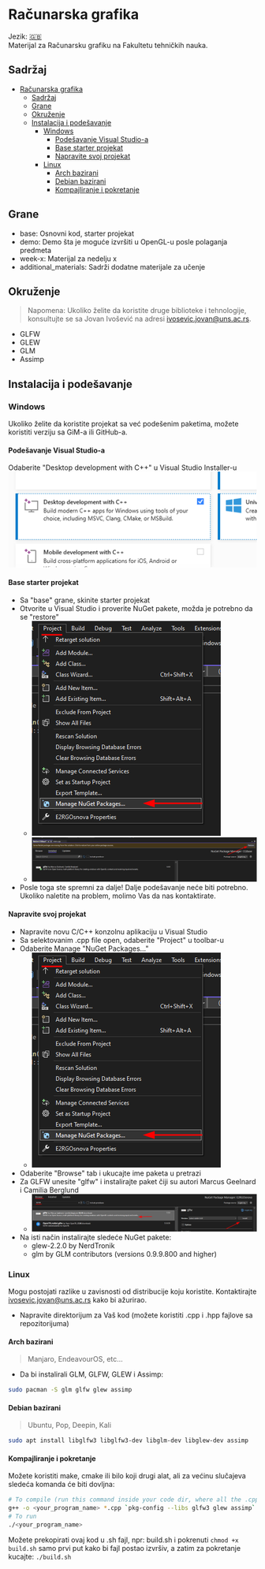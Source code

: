 # Računarska grafika
Jezik: [:gb:](README.md)  
Materijal za Računarsku grafiku na Fakultetu tehničkih nauka.

## Sadržaj
- [Računarska grafika](#računarska-grafika)
	- [Sadržaj](#sadržaj)
	- [Grane](#grane)
	- [Okruženje](#okruženje)
	- [Instalacija i podešavanje](#instalacija-i-podešavanje)
		- [Windows](#windows)
			- [Podešavanje Visual Studio-a](#podešavanje-visual-studio-a)
			- [Base starter projekat](#base-starter-projekat)
			- [Napravite svoj projekat](#-napravite-svoj-projekat)
		- [Linux](#linux)
			- [Arch bazirani](#arch-bazirani)
			- [Debian bazirani](#debian-bazirani)
			- [Kompajliranje i pokretanje](#kompajliranje-i-pokretanje)

## Grane
- base: Osnovni kod, starter projekat
- demo: Demo šta je moguće izvršiti u OpenGL-u posle polaganja predmeta
- week-x: Materijal za nedelju x
- additional_materials: Sadrži dodatne materijale za učenje

## Okruženje
> Napomena: Ukoliko želite da koristite druge biblioteke i tehnologije, konsultujte se sa Jovan Ivošević na adresi ivosevic.jovan@uns.ac.rs.
- GLFW
- GLEW
- GLM
- Assimp

## Instalacija i podešavanje
### Windows
Ukoliko želite da koristite projekat sa već podešenim paketima, možete koristiti verziju sa GiM-a ili GitHub-a.
#### Podešavanje Visual Studio-a
Odaberite "Desktop development with C++" u Visual Studio Installer-u
![Desktop development with C++](/img/desktop_development_cpp.png)
#### Base starter projekat
- Sa "base" grane, skinite starter projekat
- Otvorite u Visual Studio i proverite NuGet pakete, možda je potrebno da se "restore"
	- ![NuGet](/img/nuget0.png)
	- ![NuGet Restore](/img/nuget_restore.png)
- Posle toga ste spremni za dalje! Dalje podešavanje neće biti potrebno. Ukoliko naletite na problem, molimo Vas da nas kontaktirate.
#### Napravite svoj projekat
- Napravite novu C/C++ konzolnu aplikaciju u Visual Studio
- Sa selektovanim .cpp file open, odaberite "Project" u toolbar-u
- Odaberite Manage "NuGet Packages..."
	- ![NuGet](/img/nuget0.png)
- Odaberite "Browse" tab i ukucajte ime paketa u pretrazi
- Za GLFW unesite "glfw" i instalirajte paket čiji su autori Marcus Geelnard i Camilia Berglund
	- ![NuGet](/img/nuget1.png)
- Na isti način instalirajte sledeće NuGet pakete:
	- glew-2.2.0 by NerdTronik
	- glm by GLM contributors (versions 0.9.9.800 and higher)
### Linux
Mogu postojati razlike u zavisnosti od distribucije koju koristite. Kontaktirajte ivosevic.jovan@uns.ac.rs kako bi ažurirao.
- Napravite direktorijum za Vaš kod (možete koristiti .cpp i .hpp fajlove sa repozitorijuma)
#### Arch bazirani
> Manjaro, EndeavourOS, etc...

- Da bi instalirali GLM, GLFW, GLEW i Assimp:
```bash
sudo pacman -S glm glfw glew assimp
```
#### Debian bazirani
> Ubuntu, Pop, Deepin, Kali

```bash
sudo apt install libglfw3 libglfw3-dev libglm-dev libglew-dev assimp
```

#### Kompajliranje i pokretanje
Možete koristiti make, cmake ili bilo koji drugi alat, ali za većinu slučajeva sledeća komanda će biti dovljna:
```bash
# To compile (run this command inside your code dir, where all the .cpp and .hpp files are). NOTE: pkg-config is surrounded by backticks `, not by quotes '
g++ -o <your_program_name> *.cpp `pkg-config --libs glfw3 glew assimp` -ldl
# To run
./<your_program_name>
```
Možete prekopirati ovaj kod u .sh fajl, npr: build.sh i pokrenuti `chmod +x build.sh` samo prvi put kako bi fajl postao izvršiv, a zatim za pokretanje kucajte: `./build.sh` 
